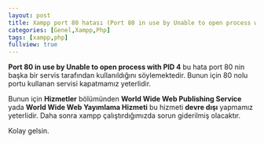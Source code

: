 ```yaml
---
layout: post
title: Xampp port 80 hatası (Port 80 in use by Unable to open process with PID 4)
categories: [Genel,Xampp,Php]
tags: [xampp,php]
fullview: true
---
```


**Port 80 in use by Unable to open process with PID 4** bu hata port 80 nin başka bir servis tarafından
kullanıldığını söylemektedir. Bunun için 80 nolu portu kullanan servisi kapatmamız yeterlidir.

Bunun için **Hizmetler** bölümünden **World Wide Web Publishing Service** yada **World Wide Web Yayımlama Hizmeti**
bu hizmeti **devre dışı** yapmamız yeterlidir. Daha sonra xampp çalıştırdığımızda sorun giderilmiş olacaktır.

Kolay gelsin.

